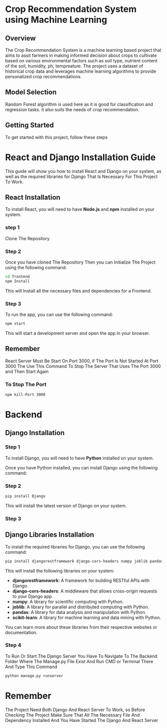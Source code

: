 # Crop Recommendation System using Machine Learning
## Overview
 The Crop Recommendation System is a machine learning based project that aims to assit farmers in making 
 informed decision about crops to cultivate based on various environmental factors such as soil type, nutrient content of the soil,
 humidity, ph, tempreature. The project uses a dataset of historical crop data and leverages machine learning algorithms to provide personalized
 crop recommendations.
## Model Selection 
 Random Forest algorithm is used here as it is good for classification and regression tasks. it also suits the needs of
 crop recommendation.


## Getting Started
To get started with this project, follow these steps

 

# React and Django Installation Guide

This guide will show you how to install React and Django on your system, as well as the required libraries for Django That Is Necessary For This Project To Work.

## React Installation

To install React, you will need to have **Node.js** and **npm** installed on your system.
### step 1 

Clone The Repository

### Step 2

Once you have cloned The Repository Then you can Initialize The Project using the following command:

```bash
cd frontend
npm Install 
```

This will Install all the necessary files and dependencies for a Frontend.

### Step 3

To run the app, you can use the following command:


```bash
npm start
```

This will start a development server and open the app in your browser.

## Remember 
React Server Must Be Start On Port 3000, if The Port Is Not Started At Port 3000 The Use This Command To Stop The Server That Uses The Port 3000 and Then Start Again 
### To Stop The Port 

```bash
npm kill-Port 3000
```


# Backend

## Django Installation

### Step 1 

To install Django, you will need to have **Python** installed on your system.

Once you have Python installed, you can install Django using the following command:

### Step 2

```bash
pip install Django
```
This will install the latest version of Django on your system.

### Step 3

## Django Libraries Installation

To install the required libraries for Django, you can use the following command:

```bash
pip install djangorestframework django-cors-headers numpy joblib pandas scikit-learn
```

This will install the following libraries on your system:

- **djangorestframework**: A framework for building RESTful APIs with Django.
- **django-cors-headers**: A middleware that allows cross-origin requests to your Django app.
- **numpy**: A library for scientific computing with Python.
- **joblib**: A library for parallel and distributed computing with Python.
- **pandas**: A library for data analysis and manipulation with Python.
- **scikit-learn**: A library for machine learning and data mining with Python.

You can learn more about these libraries from their respective websites or documentation.

### Step 4 


To Run Or Start The Django Server You Have To Navigate To The Backend Folder Where The Manage.py File Exist And Run CMD or Terminal There And Type This Command 


```bash
python manage.py runserver 
```



# Remember 

The Project Need Both Django And React Server To Work, so Before Checking The Project Make Sure That All The Necessary File And Dependency Installed And You Have Started The Django And React Server 


